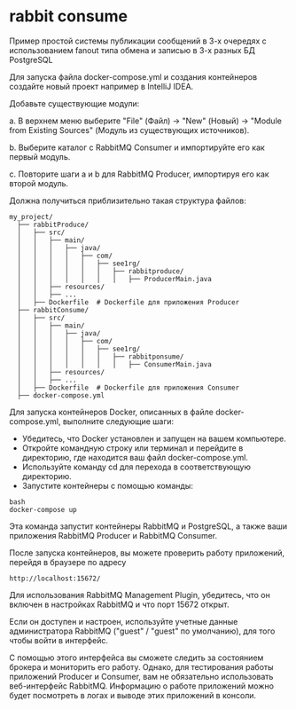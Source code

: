 # rabbit consume
Пример простой системы публикации сообщений в 3-х очередях с использованием fanout типа обмена и записью в 3-х разных БД PostgreSQL 


Для запуска файла docker-compose.yml и создания контейнеров создайте новый проект например в IntelliJ IDEA.

Добавьте существующие модули:

a. В верхнем меню выберите "File" (Файл) -> "New" (Новый) -> "Module from Existing Sources" (Модуль из существующих источников).

b. Выберите каталог с RabbitMQ Consumer и импортируйте его как первый модуль.

c. Повторите шаги a и b для RabbitMQ Producer, импортируя его как второй модуль.

Должна получиться приблизительно такая структура файлов:

```
my_project/
  ├── rabbitProduce/
  │   ├── src/
  │   │   ├── main/
  │   │   │   ├── java/
  │   │   │   │   ├── com/
  │   │   │   │   │   ├── see1rg/
  │   │   │   │   │   │   ├── rabbitproduce/
  │   │   │   │   │   │   │   ├── ProducerMain.java
  │   │   ├── resources/
  │   │   ├── ...
  │   ├── Dockerfile  # Dockerfile для приложения Producer
  ├── rabbitConsume/
  │   ├── src/
  │   │   ├── main/
  │   │   │   ├── java/
  │   │   │   │   ├── com/
  │   │   │   │   │   ├── see1rg/
  │   │   │   │   │   │   ├── rabbitponsume/
  │   │   │   │   │   │   │   ├── ConsumerMain.java
  │   │   ├── resources/
  │   │   ├── ...
  │   ├── Dockerfile  # Dockerfile для приложения Consumer
  ├── docker-compose.yml
```

  Для запуска контейнеров Docker, описанных в файле docker-compose.yml, выполните следующие шаги:

- Убедитесь, что Docker установлен и запущен на вашем компьютере.
- Откройте командную строку или терминал и перейдите в директорию, где находится ваш файл docker-compose.yml.
- Используйте команду cd для перехода в соответствующую директорию.
- Запустите контейнеры с помощью команды:

```
bash
docker-compose up
```
Эта команда запустит контейнеры RabbitMQ и PostgreSQL, а также ваши приложения RabbitMQ Producer и RabbitMQ Consumer.

После запуска контейнеров, вы можете проверить работу приложений, перейдя в браузере по адресу
```
http://localhost:15672/
```
Для использования RabbitMQ Management Plugin, убедитесь, что он включен в настройках RabbitMQ и что порт 15672 открыт.

Если он доступен и настроен, используйте учетные данные администратора RabbitMQ ("guest" / "guest" по умолчанию), для того чтобы войти в интерфейс.

С помощью этого интерфейса вы сможете следить за состоянием брокера и мониторить его работу. Однако, для тестирования работы приложений Producer и Consumer, вам не обязательно использовать веб-интерфейс RabbitMQ. Информацию о работе приложений можно будет посмотреть в логах и выводе этих приложений в консоли.
